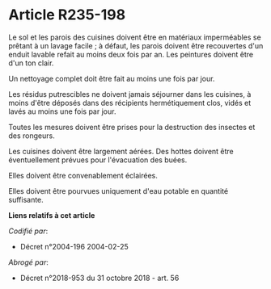 # Article R235-198

Le sol et les parois des cuisines doivent être en matériaux imperméables se prêtant à un lavage facile ; à défaut, les parois
doivent être recouvertes d'un enduit lavable refait au moins deux fois par an. Les peintures doivent être d'un ton clair.

Un nettoyage complet doit être fait au moins une fois par jour.

Les résidus putrescibles ne doivent jamais séjourner dans les cuisines, à moins d'être déposés dans des récipients
hermétiquement clos, vidés et lavés au moins une fois par jour.

Toutes les mesures doivent être prises pour la destruction des insectes et des rongeurs.

Les cuisines doivent être largement aérées. Des hottes doivent être éventuellement prévues pour l'évacuation des buées.

Elles doivent être convenablement éclairées.

Elles doivent être pourvues uniquement d'eau potable en quantité suffisante.

**Liens relatifs à cet article**

_Codifié par_:

  - Décret n°2004-196 2004-02-25

_Abrogé par_:

  - Décret n°2018-953 du 31 octobre 2018 - art. 56
